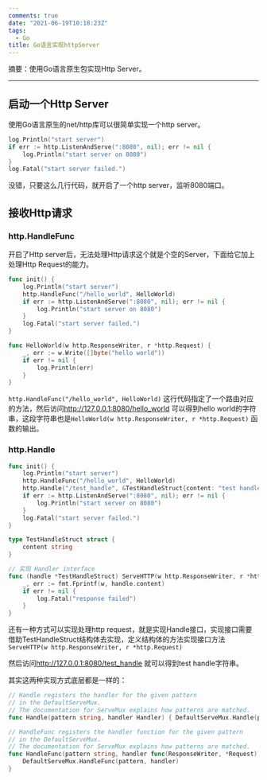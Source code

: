 ```yaml
---
comments: true
date: "2021-06-19T10:18:23Z"
tags: 
  - Go
title: Go语言实现httpServer
---
```


摘要：使用Go语言原生包实现Http Server。

------

## 启动一个Http Server 

使用Go语言原生的net/http库可以很简单实现一个http server。

``` go
log.Println("start server")
if err := http.ListenAndServe(":8080", nil); err != nil {
	log.Println("start server on 8080")
}
log.Fatal("start server failed.")
```

没错，只要这么几行代码，就开启了一个http server，监听8080端口。

## 接收Http请求

### http.HandleFunc

开启了Http server后，无法处理Http请求这个就是个空的Server，下面给它加上处理Http Request的能力。

``` go
func init() {
	log.Println("start server")
	http.HandleFunc("/hello_world", HelloWorld)
	if err := http.ListenAndServe(":8080", nil); err != nil {
		log.Println("start server on 8080")
	}
	log.Fatal("start server failed.")
}

func HelloWorld(w http.ResponseWriter, r *http.Request) {
	_, err := w.Write([]byte("hello world"))
	if err != nil {
		log.Println(err)
	}
}
```

`http.HandleFunc("/hello_world", HelloWorld)` 这行代码指定了一个路由对应的方法，然后访问<http://127.0.0.1:8080/hello_world> 可以得到hello world的字符串，这段字符串也是`HelloWorld(w http.ResponseWriter, r *http.Request)` 函数的输出。

### http.Handle

``` go
func init() {
	log.Println("start server")
	http.HandleFunc("/hello_world", HelloWorld)
	http.Handle("/test_handle", &TestHandleStruct{content: "test handle"})
	if err := http.ListenAndServe(":8080", nil); err != nil {
		log.Println("start server on 8080")
	}
	log.Fatal("start server failed.")
}

type TestHandleStruct struct {
	content string
}

// 实现 Handler interface
func (handle *TestHandleStruct) ServeHTTP(w http.ResponseWriter, r *http.Request) {
	_, err := fmt.Fprintf(w, handle.content)
	if err != nil {
		log.Fatal("response failed")
	}
}
```

还有一种方式可以实现处理http request，就是实现Handle接口，实现接口需要借助TestHandleStruct结构体去实现，定义结构体的方法实现接口方法`ServeHTTP(w http.ResponseWriter, r *http.Request)`

然后访问<http://127.0.0.1:8080/test_handle> 就可以得到test handle字符串。

其实这两种实现方式底层都是一样的：

``` go
// Handle registers the handler for the given pattern
// in the DefaultServeMux.
// The documentation for ServeMux explains how patterns are matched.
func Handle(pattern string, handler Handler) { DefaultServeMux.Handle(pattern, handler) }

// HandleFunc registers the handler function for the given pattern
// in the DefaultServeMux.
// The documentation for ServeMux explains how patterns are matched.
func HandleFunc(pattern string, handler func(ResponseWriter, *Request)) {
	DefaultServeMux.HandleFunc(pattern, handler)
}
```
